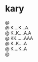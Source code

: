 # kary

@ <br/>
@ K....K...A.<br/>
@ K..K....A.A<br/>
@ KK......AAA<br/>
@ K..K....A<br/>
@ K....K..A<br/>
@ <br/>

<!--
@ ........
@ K..K..A.   @@   @ @
@ K.K..A.A  @ @  @ @
@ KK...AAA  @@   @ @
@ K.K..A @  @ @   @
@ K..K.A @  @ @   @
@ .....
-->
